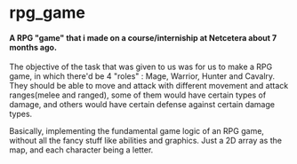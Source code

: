 # rpg_game
#### A RPG "game" that i made on a course/interniship at Netcetera about 7 months ago.

The objective of the task that was given to us was for us to make a RPG game, in which there'd be 4 "roles" : Mage, Warrior, Hunter and Cavalry. They should be able to move and attack with different movement and attack ranges(melee and ranged), some of them would have certain types of damage, and others would have certain defense against certain damage types.

Basically, implementing the fundamental game logic of an RPG game, without all the fancy stuff like abilities and graphics. Just a 2D array as the map, and each character being a letter.
